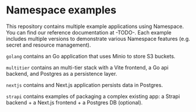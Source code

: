 # Namespace examples

This repository contains multiple example applications using Namespace. You can find our reference
documentation at -TODO-. Each example includes multiple versions to demonstrate various Namespace
features (e.g. secret and resource management).

`golang` contains an Go application that uses Minio to store S3 buckets.

`multitier` contains an multi-tier stack with a Vite frontend, a Go api backend, and Postgres as a
persistence layer.

`nextjs` contains and Next.js application persists data in Postgres.

`strapi` contains examples of packaging a complex existing app: a Strapi backend + a Next.js
frontend + a Postgres DB (optional).
